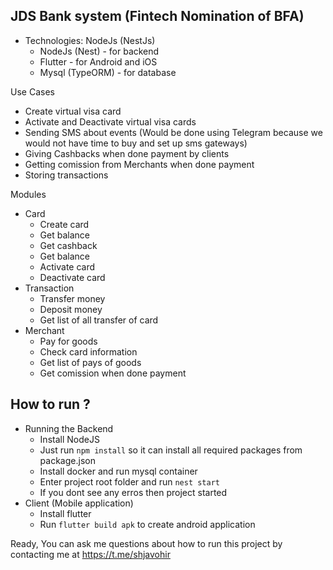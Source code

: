## JDS Bank system (Fintech Nomination of BFA)

+ Technologies: NodeJs (NestJs) 
  + NodeJs (Nest) - for backend
  + Flutter - for Android and iOS
  + Mysql (TypeORM) - for database
  
Use Cases
- Create virtual visa card
- Activate and Deactivate virtual visa cards
- Sending SMS about events (Would be done using Telegram because we would not have time to buy and set up sms gateways)  
- Giving Cashbacks when done payment by clients
- Getting comission from Merchants when done payment
- Storing transactions

Modules
- Card
  - Create card
  - Get balance
  - Get cashback
  - Get balance
  - Activate card
  - Deactivate card
- Transaction
  - Transfer money
  - Deposit money
  - Get list of all transfer of card
- Merchant
  - Pay for goods
  - Check card information
  - Get list of pays of goods
  - Get comission when done payment

## How to run ?

- Running the Backend
  - Install NodeJS
  - Just run `npm install` so it can install all required packages from package.json
  - Install docker and run mysql container
  - Enter project root folder and run ```nest start```
  - If you dont see any erros then project started
- Client (Mobile application)
  - Install flutter
  - Run `flutter build apk` to create android application
  
Ready, You can ask me questions about how to run this project by contacting me at https://t.me/shjavohir


  